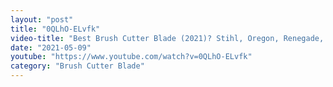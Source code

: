 ```yaml
---
layout: "post"
title: "0QLhO-ELvfk"
video-title: "Best Brush Cutter Blade (2021)? Stihl, Oregon, Renegade, Forester, Kurt Saw, ATIE General Purpose"
date: "2021-05-09"
youtube: "https://www.youtube.com/watch?v=0QLhO-ELvfk"
category: "Brush Cutter Blade"
---
```

<div class="space-y-1"></div>